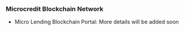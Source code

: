 ### Microcredit Blockchain Network

 - Micro Lending Blockchain Portal: More details will be added soon
